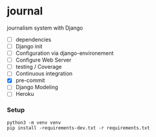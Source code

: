 # journal
journalism system with Django 
* [ ] dependencies 
* [ ] Django init 
* [ ] Configuration via django-environement 
* [ ] Configure Web Server 
* [ ] testing / Coverage 
* [ ] Continuous integration
* [x] pre-commit  
* [ ] Django Modeling 
* [ ] Heroku 

### Setup 
```
python3 -m venv venv
pip install -requirements-dev.txt -r requirements.txt
```

